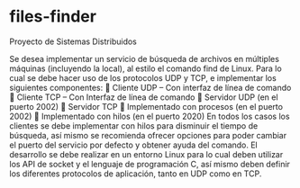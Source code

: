 # files-finder
Proyecto de Sistemas Distribuidos

Se desea implementar un servicio de búsqueda de archivos en múltiples máquinas (incluyendo la local), al estilo el comando find de Linux. Para lo cual se debe hacer uso de los protocolos UDP y TCP, e implementar los siguientes componentes:
 Cliente UDP – Con interfaz de línea de comando
 Cliente TCP – Con Interfaz de línea de comando
 Servidor UDP (en el puerto 2002)
 Servidor TCP
 Implementado con procesos (en el puerto 2002)
 Implementado con hilos (en el puerto 2020)
En todos los casos los clientes se debe implementar con hilos para disminuir el tiempo de búsqueda, así mismo se recomienda ofrecer opciones para poder cambiar el puerto del servicio por defecto y obtener ayuda del comando.
El desarrollo se debe realizar en un entorno Linux para lo cual deben utilizar los API de socket y el lenguaje de programación C, así mismo deben definir los diferentes protocolos de aplicación, tanto en UDP como en TCP.
